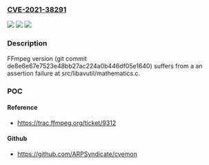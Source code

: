 ### [CVE-2021-38291](https://cve.mitre.org/cgi-bin/cvename.cgi?name=CVE-2021-38291)
![](https://img.shields.io/static/v1?label=Product&message=n%2Fa&color=blue)
![](https://img.shields.io/static/v1?label=Version&message=n%2Fa&color=blue)
![](https://img.shields.io/static/v1?label=Vulnerability&message=n%2Fa&color=brighgreen)

### Description

FFmpeg version (git commit de8e6e67e7523e48bb27ac224a0b446df05e1640) suffers from a an assertion failure at src/libavutil/mathematics.c.

### POC

#### Reference
- https://trac.ffmpeg.org/ticket/9312

#### Github
- https://github.com/ARPSyndicate/cvemon

